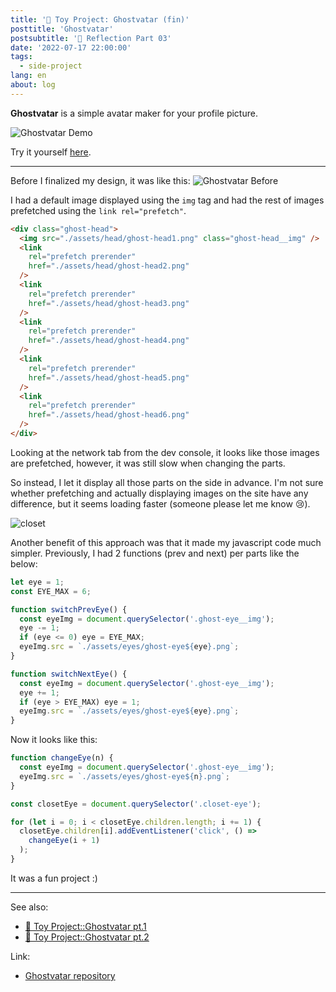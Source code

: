 ```yaml
---
title: '👻 Toy Project: Ghostvatar (fin)'
posttitle: 'Ghostvatar'
postsubtitle: '👻 Reflection Part 03'
date: '2022-07-17 22:00:00'
tags:
  - side-project
lang: en
about: log
---
```


**Ghostvatar** is a simple avatar maker for your profile picture.

![Ghostvatar Demo](/images/posts/ghostvatar/after.gif)

Try it yourself [here](https://ghostvatar.netlify.app/).

---

Before I finalized my design, it was like this:
![Ghostvatar Before](/images/posts/ghostvatar/before.gif)

I had a default image displayed using the `img` tag and had the rest of images prefetched using the `link rel="prefetch"`.

```html
<div class="ghost-head">
  <img src="./assets/head/ghost-head1.png" class="ghost-head__img" />
  <link
    rel="prefetch prerender"
    href="./assets/head/ghost-head2.png"
  />
  <link
    rel="prefetch prerender"
    href="./assets/head/ghost-head3.png"
  />
  <link
    rel="prefetch prerender"
    href="./assets/head/ghost-head4.png"
  />
  <link
    rel="prefetch prerender"
    href="./assets/head/ghost-head5.png"
  />
  <link
    rel="prefetch prerender"
    href="./assets/head/ghost-head6.png"
  />
</div>
```

Looking at the network tab from the dev console, it looks like those images are prefetched, however, it was still slow when changing the parts.

So instead, I let it display all those parts on the side in advance. I'm not sure whether prefetching and actually displaying images on the site have any difference, but it seems
loading faster (someone please let me know 😢).

![closet](/images/posts/ghostvatar/closet.jpg)

Another benefit of this approach was that it made my javascript code much simpler.
Previously, I had 2 functions (prev and next) per parts like the below:

```js
let eye = 1;
const EYE_MAX = 6;

function switchPrevEye() {
  const eyeImg = document.querySelector('.ghost-eye__img');
  eye -= 1;
  if (eye <= 0) eye = EYE_MAX;
  eyeImg.src = `./assets/eyes/ghost-eye${eye}.png`;
}

function switchNextEye() {
  const eyeImg = document.querySelector('.ghost-eye__img');
  eye += 1;
  if (eye > EYE_MAX) eye = 1;
  eyeImg.src = `./assets/eyes/ghost-eye${eye}.png`;
}
```

Now it looks like this:

```js
function changeEye(n) {
  const eyeImg = document.querySelector('.ghost-eye__img');
  eyeImg.src = `./assets/eyes/ghost-eye${n}.png`;
}

const closetEye = document.querySelector('.closet-eye');

for (let i = 0; i < closetEye.children.length; i += 1) {
  closetEye.children[i].addEventListener('click', () =>
    changeEye(i + 1)
  );
}
```

It was a fun project :)

---

See also:

- [👻 Toy Project::Ghostvatar pt.1](./ghostvatar-1)
- [👻 Toy Project::Ghostvatar pt.2](./ghostvatar-2)

Link:

- [Ghostvatar repository](https://github.com/rolemadelen/ghost-vatar)
